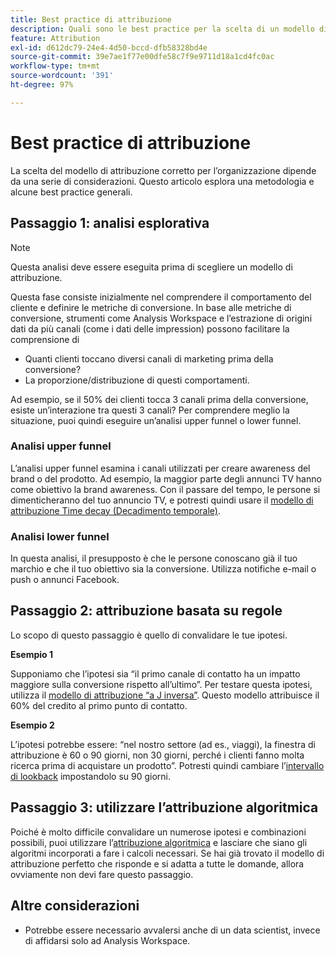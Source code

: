 ```yaml
---
title: Best practice di attribuzione
description: Quali sono le best practice per la scelta di un modello di attribuzione?
feature: Attribution
exl-id: d612dc79-24e4-4d50-bccd-dfb58328bd4e
source-git-commit: 39e7ae1f77e00dfe58c7f9e9711d18a1cd4fc0ac
workflow-type: tm+mt
source-wordcount: '391'
ht-degree: 97%

---
```


# Best practice di attribuzione

La scelta del modello di attribuzione corretto per l’organizzazione dipende da una serie di considerazioni. Questo articolo esplora una metodologia e alcune best practice generali.

## Passaggio 1: analisi esplorativa

>[!NOTE]
>Questa analisi deve essere eseguita prima di scegliere un modello di attribuzione.

Questa fase consiste inizialmente nel comprendere il comportamento del cliente e definire le metriche di conversione. In base alle metriche di conversione, strumenti come Analysis Workspace e l’estrazione di origini dati da più canali (come i dati delle impression) possono facilitare la comprensione di

* Quanti clienti toccano diversi canali di marketing prima della conversione?
* La proporzione/distribuzione di questi comportamenti.

Ad esempio, se il 50% dei clienti tocca 3 canali prima della conversione, esiste un’interazione tra questi 3 canali?
Per comprendere meglio la situazione, puoi quindi eseguire un’analisi upper funnel o lower funnel.

### Analisi upper funnel

L’analisi upper funnel esamina i canali utilizzati per creare awareness del brand o del prodotto. Ad esempio, la maggior parte degli annunci TV hanno come obiettivo la brand awareness. Con il passare del tempo, le persone si dimenticheranno del tuo annuncio TV, e potresti quindi usare il [modello di attribuzione Time decay (Decadimento temporale)](/help/analysis-workspace/attribution/models.md).

### Analisi lower funnel

In questa analisi, il presupposto è che le persone conoscano già il tuo marchio e che il tuo obiettivo sia la conversione. Utilizza notifiche e-mail o push o annunci Facebook.

## Passaggio 2: attribuzione basata su regole

Lo scopo di questo passaggio è quello di convalidare le tue ipotesi.

**Esempio 1**

Supponiamo che l’ipotesi sia “il primo canale di contatto ha un impatto maggiore sulla conversione rispetto all’ultimo”. Per testare questa ipotesi, utilizza il [modello di attribuzione “a J inversa”](/help/analysis-workspace/attribution/models.md). Questo modello attribuisce il 60% del credito al primo punto di contatto.

**Esempio 2**

L’ipotesi potrebbe essere: “nel nostro settore (ad es., viaggi), la finestra di attribuzione è 60 o 90 giorni, non 30 giorni, perché i clienti fanno molta ricerca prima di acquistare un prodotto”. Potresti quindi cambiare l’[intervallo di lookback](https://experienceleague.adobe.com/docs/analytics-platform/using/cja-workspace/attribution/models.html#lookback-windows) impostandolo su 90 giorni.

## Passaggio 3: utilizzare l’attribuzione algoritmica

Poiché è molto difficile convalidare un numerose ipotesi e combinazioni possibili, puoi utilizzare l’[attribuzione algoritmica](/help/analysis-workspace/attribution/algorithmic.md) e lasciare che siano gli algoritmi incorporati a fare i calcoli necessari. Se hai già trovato il modello di attribuzione perfetto che risponde e si adatta a tutte le domande, allora ovviamente non devi fare questo passaggio.

## Altre considerazioni

* Potrebbe essere necessario avvalersi anche di un data scientist, invece di affidarsi solo ad Analysis Workspace.
